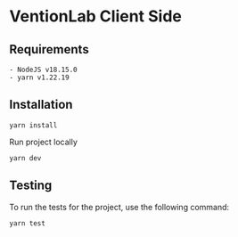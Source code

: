 # VentionLab Client Side

## Requirements

    - NodeJS v18.15.0
    - yarn v1.22.19

## Installation

```shell
yarn install
```

Run project locally

```shell
yarn dev
```

## Testing

To run the tests for the project, use the following command:

```shell
yarn test
```
